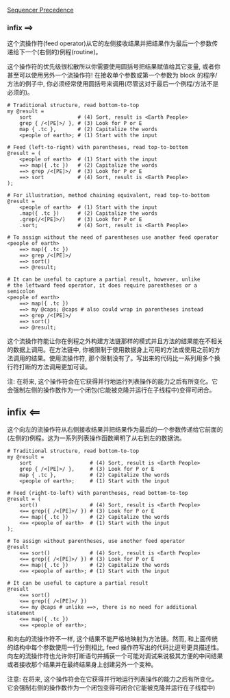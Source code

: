 [Sequencer Precedence](https://docs.perl6.org/language/operators#Sequencer_Precedence)

### infix ==>

这个流操作符(feed operator)从它的左侧接收结果并把结果作为最后一个参数传递给下一个(右侧的)例程(routine)。

这个操作符的优先级很松散所以你需要使用圆括号把结果赋值给其它变量, 或者你甚至可以使用另外一个流操作符! 在接收单个参数或第一个参数为 block 的程序/方法的例子中, 你必须经常使用圆括号来调用(尽管这对于最后一个例程/方法不是必须的)。

```perl6
# Traditional structure, read bottom-to-top
my @result =
    sort               # (4) Sort, result is <Earth People>
    grep { /<[PE]>/ }, # (3) Look for P or E
    map { .tc },       # (2) Capitalize the words
    <people of earth>; # (1) Start with the input

# Feed (left-to-right) with parentheses, read top-to-bottom
@result = (
    <people of earth>  # (1) Start with the input
    ==> map({ .tc })   # (2) Capitalize the words
    ==> grep /<[PE]>/  # (3) Look for P or E
    ==> sort           # (4) Sort, result is <Earth People>
);

# For illustration, method chaining equivalent, read top-to-bottom
@result =
    <people of earth>  # (1) Start with the input
    .map({ .tc })      # (2) Capitalize the words
    .grep(/<[PE]>/)    # (3) Look for P or E
    .sort;             # (4) Sort, result is <Earth People>

# To assign without the need of parentheses use another feed operator
<people of earth>
    ==> map({ .tc })
    ==> grep /<[PE]>/
    ==> sort()
    ==> @result;

# It can be useful to capture a partial result, however, unlike
# the leftward feed operator, it does require parentheses or a semicolon
<people of earth>
    ==> map({ .tc })
    ==> my @caps; @caps # also could wrap in parentheses instead
    ==> grep /<[PE]>/
    ==> sort()
    ==> @result;
```

这个流操作符能让你在例程之外构建方法链那样的模式并且方法的结果能在不相关的数据上调用。在方法链中, 你被限制于使用数据身上可用的方法或使用之前的方法调用的结果。使用流操作符, 那个限制没有了。写出来的代码比一系列用多个换行符打断的方法调用更加可读。

注: 在将来, 这个操作符会在它获得并行地运行列表操作的能力之后有所变化。它会强制左侧的操作数作为一个闭包(它能被克隆并运行在子线程中)变得可闭合。

## infix <==

这个向左的流操作符从右侧接收结果并把结果作为最后的一个参数传递给它前面的(左侧的)例程。这为一系列列表操作函数阐明了从右到左的数据流。


```perl6
# Traditional structure, read bottom-to-top
my @result =
    sort                   # (4) Sort, result is <Earth People>
    grep { /<[PE]>/ },     # (3) Look for P or E
    map { .tc },           # (2) Capitalize the words
    <people of earth>;     # (1) Start with the input

# Feed (right-to-left) with parentheses, read bottom-to-top
@result = (
    sort()                 # (4) Sort, result is <Earth People>
    <== grep({ /<[PE]>/ }) # (3) Look for P or E
    <== map({ .tc })       # (2) Capitalize the words
    <== <people of earth>  # (1) Start with the input
);

# To assign without parentheses, use another feed operator
@result
    <== sort()             # (4) Sort, result is <Earth People>
    <== grep({ /<[PE]>/ }) # (3) Look for P or E
    <== map({ .tc })       # (2) Capitalize the words
    <== <people of earth>; # (1) Start with the input

# It can be useful to capture a partial result
@result
    <== sort()
    <== grep({ /<[PE]>/ })
    <== my @caps # unlike ==>, there is no need for additional statement
    <== map({ .tc })
    <== <people of earth>;
```

和向右的流操作符不一样, 这个结果不能严格地映射为方法链。然而, 和上面传统的结构中每个参数使用一行分割相比,  feed 操作符写出的代码比逗号更具描述性。向左的流操作符也允许你打断语句并捕获一个可能对调试来说极其方便的中间结果或者接收那个结果并在最终结果身上创建另外一个变种。

注意: 在将来, 这个操作符会在它获得并行地运行列表操作的能力之后有所变化。它会强制右侧的操作数作为一个闭包变得可闭合(它能被克隆并运行在子线程中)
